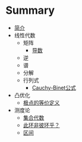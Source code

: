 # Summary

-   [简介](README.md)
-   线性代数
    -   矩阵
        -   [导数](posts/matrix/derivative.md)
    -   逆
    -   谱
    -   分解
    -   行列式
        -   [Cauchy-Binet公式](posts/determinant/Cauchy-Binet.md)
-   凸优化
    -   [极点的等价定义](posts/convex-optimization/extreme-point.md)
-   测度论
    -   [集合代数](posts/measure/set-algebra.md)
    -   [此环非彼环乎？](posts/measure/set-ring-algebra-ring.md)
    -   [区间](posts/measure/interval.md)
